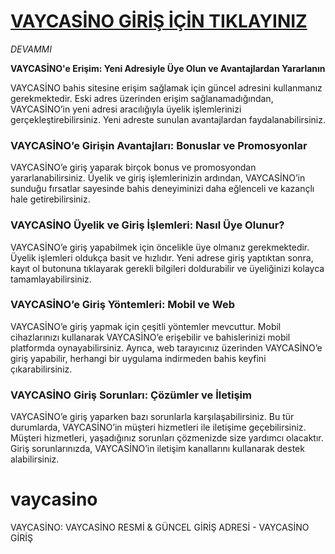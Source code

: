 # [VAYCASİNO GİRİŞ İÇİN TIKLAYINIZ](https://xn--guncelgrs-1pbb.com/kwwsv://ydbfdvíqr218.frp)

*DEVAMMI*

**VAYCASİNO'e Erişim: Yeni Adresiyle Üye Olun ve Avantajlardan Yararlanın**

VAYCASİNO bahis sitesine erişim sağlamak için güncel adresini kullanmanız gerekmektedir. Eski adres üzerinden erişim sağlanamadığından, VAYCASİNO’in yeni adresi aracılığıyla üyelik işlemlerinizi gerçekleştirebilirsiniz. Yeni adreste sunulan avantajlardan faydalanabilirsiniz.

### VAYCASİNO’e Girişin Avantajları: Bonuslar ve Promosyonlar

VAYCASİNO’e giriş yaparak birçok bonus ve promosyondan yararlanabilirsiniz. Üyelik ve giriş işlemlerinizin ardından, VAYCASİNO’in sunduğu fırsatlar sayesinde bahis deneyiminizi daha eğlenceli ve kazançlı hale getirebilirsiniz.

### VAYCASİNO Üyelik ve Giriş İşlemleri: Nasıl Üye Olunur?

VAYCASİNO’e giriş yapabilmek için öncelikle üye olmanız gerekmektedir. Üyelik işlemleri oldukça basit ve hızlıdır. Yeni adrese giriş yaptıktan sonra, kayıt ol butonuna tıklayarak gerekli bilgileri doldurabilir ve üyeliğinizi kolayca tamamlayabilirsiniz.

### VAYCASİNO’e Giriş Yöntemleri: Mobil ve Web

VAYCASİNO’e giriş yapmak için çeşitli yöntemler mevcuttur. Mobil cihazlarınızı kullanarak VAYCASİNO’e erişebilir ve bahislerinizi mobil platformda oynayabilirsiniz. Ayrıca, web tarayıcınız üzerinden VAYCASİNO’e giriş yapabilir, herhangi bir uygulama indirmeden bahis keyfini çıkarabilirsiniz.

### VAYCASİNO Giriş Sorunları: Çözümler ve İletişim

VAYCASİNO’e giriş yaparken bazı sorunlarla karşılaşabilirsiniz. Bu tür durumlarda, VAYCASİNO’in müşteri hizmetleri ile iletişime geçebilirsiniz. Müşteri hizmetleri, yaşadığınız sorunları çözmenizde size yardımcı olacaktır. Giriş sorunlarınızda, VAYCASİNO’in iletişim kanallarını kullanarak destek alabilirsiniz.
# vaycasino
VAYCASİNO: VAYCASİNO RESMİ &amp; GÜNCEL GİRİŞ ADRESİ - VAYCASİNO GİRİŞ
